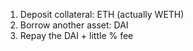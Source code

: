 1. Deposit collateral: ETH (actually WETH)
2. Borrow another asset: DAI
3. Repay the DAI + little % fee
